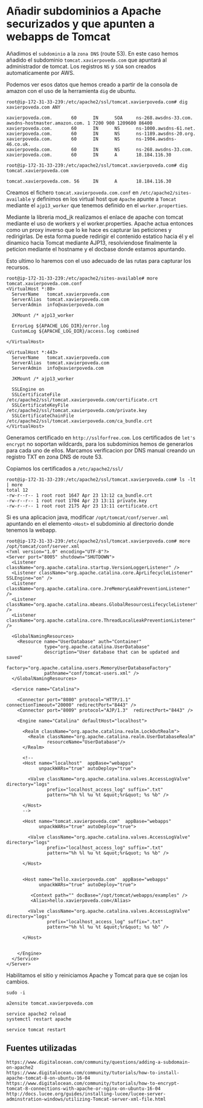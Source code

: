 
Añadir subdominios a Apache securizados y que apunten a webapps de Tomcat
=========================================================================

Añadimos el `subdominio` a la `zona DNS` (route 53).
En este caso hemos añadido el subdominio `tomcat.xavierpoveda.com` que apuntará al administrador de tomcat.
Los registros `NS` y `SOA` son creados automaticamente por AWS.

Podemos ver esos datos que hemos creado a partir de la consola de amazon con el uso de la herramienta `dig` de ubuntu.

```
root@ip-172-31-33-239:/etc/apache2/ssl/tomcat.xavierpoveda.com# dig xavierpoveda.com ANY

xavierpoveda.com.       60      IN      SOA     ns-268.awsdns-33.com. awsdns-hostmaster.amazon.com. 1 7200 900 1209600 86400
xavierpoveda.com.       60      IN      NS      ns-1000.awsdns-61.net.
xavierpoveda.com.       60      IN      NS      ns-1189.awsdns-20.org.
xavierpoveda.com.       60      IN      NS      ns-1904.awsdns-46.co.uk.
xavierpoveda.com.       60      IN      NS      ns-268.awsdns-33.com.
xavierpoveda.com.       60      IN      A       18.184.116.30
```
```
root@ip-172-31-33-239:/etc/apache2/ssl/tomcat.xavierpoveda.com# dig tomcat.xavierpoveda.com

tomcat.xavierpoveda.com. 56     IN      A       18.184.116.30
```

Creamos el fichero `tomcat.xavierpoveda.com.conf` en `/etc/apache2/sites-available` y definimos en los virtual host que `Apache` apunte a `Tomcat` 
mediante el `ajp13_worker` que tenemos definido en el `worker.properties`.

Mediante la libreria mod_jk realizamos el enlace de apache con tomcat mediante el uso de workers y el worker.properties.
Apache actua entonces como un proxy inverso que lo ke hace es capturar las peticiones y redirigirlas. 
De esta forma puede redirigir el contenido estatico hacia él y el dinamico hacia Tomcat mediante AJP13, resolviendose finalmente la 
peticion mediante el hostname y el docbase donde estamos apuntando.

Esto ultimo lo haremos con el uso adecuado de las rutas para capturar los recursos.
```
root@ip-172-31-33-239:/etc/apache2/sites-available# more tomcat.xavierpoveda.com.conf
<VirtualHost *:80>
  ServerName   tomcat.xavierpoveda.com
  ServerAlias  tomcat.xavierpoveda.com
  ServerAdmin  info@xavierpoveda.com

  JKMount /* ajp13_worker

  ErrorLog ${APACHE_LOG_DIR}/error.log
  CustomLog ${APACHE_LOG_DIR}/access.log combined

</VirtualHost>

<VirtualHost *:443>
  ServerName   tomcat.xavierpoveda.com
  ServerAlias  tomcat.xavierpoveda.com
  ServerAdmin  info@xavierpoveda.com

  JKMount /* ajp13_worker

  SSLEngine on
  SSLCertificateFile      /etc/apache2/ssl/tomcat.xavierpoveda.com/certificate.crt
  SSLCertificateKeyFile   /etc/apache2/ssl/tomcat.xavierpoveda.com/private.key
  SSLCertificateChainFile /etc/apache2/ssl/tomcat.xavierpoveda.com/ca_bundle.crt
</VirtualHost>
```

Generamos certificado en `http://sslforfree.com`. Los certificados de `let's encrypt` no soportan wildcards, para los subdominios
hemos de generarlos para cada uno de ellos. Marcamos verificacion por DNS manual creando un registro TXT en zona DNS de route 53.

Copiamos los certificados a `/etc/apache2/ssl/`
```
root@ip-172-31-33-239:/etc/apache2/ssl/tomcat.xavierpoveda.com# ls -lt | more
total 12
-rw-r--r-- 1 root root 1647 Apr 23 13:12 ca_bundle.crt
-rw-r--r-- 1 root root 1704 Apr 23 13:11 private.key
-rw-r--r-- 1 root root 2175 Apr 23 13:11 certificate.crt
```

Si es una aplicacion java, modificar `/opt/tomcat/conf/server.xml` apuntando en el elemento `<Host>` el subdominio al directorio donde tenemos la webapp.
```
root@ip-172-31-33-239:/etc/apache2/ssl/tomcat.xavierpoveda.com# more /opt/tomcat/conf/server.xml
<?xml version="1.0" encoding="UTF-8"?>
<Server port="8005" shutdown="SHUTDOWN">
  <Listener className="org.apache.catalina.startup.VersionLoggerListener" />
  <Listener className="org.apache.catalina.core.AprLifecycleListener" SSLEngine="on" />
  <Listener className="org.apache.catalina.core.JreMemoryLeakPreventionListener" />
  <Listener className="org.apache.catalina.mbeans.GlobalResourcesLifecycleListener" />
  <Listener className="org.apache.catalina.core.ThreadLocalLeakPreventionListener" />

  <GlobalNamingResources>
    <Resource name="UserDatabase" auth="Container"
              type="org.apache.catalina.UserDatabase"
              description="User database that can be updated and saved"
              factory="org.apache.catalina.users.MemoryUserDatabaseFactory"
              pathname="conf/tomcat-users.xml" />
  </GlobalNamingResources>

  <Service name="Catalina">

    <Connector port="8080" protocol="HTTP/1.1" connectionTimeout="20000" redirectPort="8443" />
    <Connector port="8009" protocol="AJP/1.3"  redirectPort="8443" />

    <Engine name="Catalina" defaultHost="localhost">

      <Realm className="org.apache.catalina.realm.LockOutRealm">
        <Realm className="org.apache.catalina.realm.UserDatabaseRealm"
               resourceName="UserDatabase"/>
      </Realm>

      <!--
      <Host name="localhost"  appBase="webapps"
            unpackWARs="true" autoDeploy="true">

        <Valve className="org.apache.catalina.valves.AccessLogValve" directory="logs"
               prefix="localhost_access_log" suffix=".txt"
               pattern="%h %l %u %t &quot;%r&quot; %s %b" />

      </Host>
      -->

      <Host name="tomcat.xavierpoveda.com"  appBase="webapps"
            unpackWARs="true" autoDeploy="true">

        <Valve className="org.apache.catalina.valves.AccessLogValve" directory="logs"
               prefix="localhost_access_log" suffix=".txt"
               pattern="%h %l %u %t &quot;%r&quot; %s %b" />

      </Host>


      <Host name="hello.xavierpoveda.com"  appBase="webapps"
            unpackWARs="true" autoDeploy="true">

         <Context path="" docBase="/opt/tomcat/webapps/examples" />
         <Alias>hello.xavierpoveda.com</Alias>

        <Valve className="org.apache.catalina.valves.AccessLogValve" directory="logs"
               prefix="localhost_access_log" suffix=".txt"
               pattern="%h %l %u %t &quot;%r&quot; %s %b" />

      </Host>


    </Engine>
  </Service>
</Server>
```

Habilitamos el sitio y reiniciamos Apache y Tomcat para que se cojan los cambios.
```
sudo -i

a2ensite tomcat.xavierpoveda.com

service apache2 reload
systemctl restart apache

service tomcat restart
```


Fuentes utilizadas
-------------------

```
https://www.digitalocean.com/community/questions/adding-a-subdomain-on-apache2
https://www.digitalocean.com/community/tutorials/how-to-install-apache-tomcat-8-on-ubuntu-16-04
https://www.digitalocean.com/community/tutorials/how-to-encrypt-tomcat-8-connections-with-apache-or-nginx-on-ubuntu-16-04
http://docs.lucee.org/guides/installing-lucee/lucee-server-adminstration-windows/utilizing-Tomcat-server-xml-file.html
```
